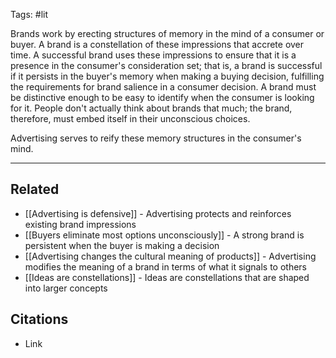 Tags: #lit 

Brands work by erecting structures of memory in the mind of a consumer or buyer. A brand is a constellation of these impressions that accrete over time. A successful brand uses these impressions to ensure that it is a presence in the consumer's consideration set; that is, a brand is successful if it persists in the buyer's memory when making a buying decision, fulfilling the requirements for brand salience in a consumer decision. A brand must be distinctive enough to be easy to identify when the consumer is looking for it. People don't actually think about brands that much; the brand, therefore, must embed itself in their unconscious choices. 

Advertising serves to reify these memory structures in the consumer's mind. 

---
## Related
- [[Advertising is defensive]] - Advertising protects and reinforces existing brand impressions
- [[Buyers eliminate most options unconsciously]] - A strong brand is persistent when the buyer is making a decision
- [[Advertising changes the cultural meaning of products]] - Advertising modifies the meaning of a brand in terms of what it signals to others
- [[Ideas are constellations]] - Ideas are constellations that are shaped into larger concepts

## Citations
- Link